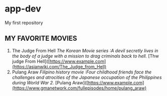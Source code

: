 # app-dev
My first repository
## **MY FAVORITE MOVIES**
1. The Judge From Hell *The Korean Movie series :A devil secretly lives in the body of a judge with a mission to drag criminals back to hell.*
   [Thw judge From Hell]([https://www.example.com](https://asianwiki.com/The_Judge_from_Hell)
2. Pulang Araw *Filipino history movie :Four childhood friends face the challenges and atrocities of the Japanese occupation of the Philippines during World War 2.*
   [Pulang Araw]([https://www.example.com](https://www.gmanetwork.com/fullepisodes/home/pulang_araw)
   
